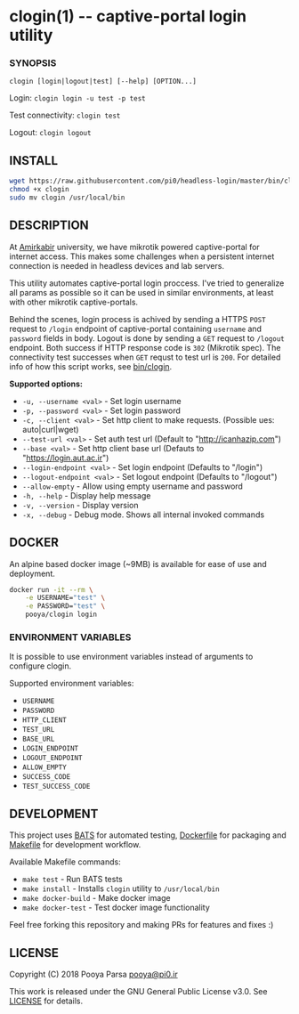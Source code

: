 # clogin(1) -- captive-portal login utility

### SYNOPSIS

`clogin [login|logout|test] [--help] [OPTION...]`

Login:
`clogin login -u test -p test`

Test connectivity:
`clogin test`

Logout:
`clogin logout`

## INSTALL

```bash
wget https://raw.githubusercontent.com/pi0/headless-login/master/bin/clogin
chmod +x clogin
sudo mv clogin /usr/local/bin
```

## DESCRIPTION

At [Amirkabir](https://www.aut.ac.ir/aut/) university, we have mikrotik powered captive-portal for internet access. This makes some challenges when a persistent internet connection is needed in headless devices and lab servers.

This utility automates captive-portal login proccess. I've tried to generalize all params as possible so it can be used in similar environments, at least with other mikrotik captive-portals.

Behind the scenes, login process is achived by sending a HTTPS `POST` request to `/login` endpoint of captive-portal containing `username` and `password` fields in body. Logout is done by sending a `GET` request to `/logout` endpoint.
Both success if HTTP response code is `302` (Mikrotik spec).
The connectivity test successes when `GET` requst to test url is `200`.
For detailed info of how this script works, see [bin/clogin](bin/clogin). 

**Supported options:**

- `-u, --username <val>` - Set login username
- `-p, --password <val>` - Set login password
- `-c, --client <val>` - Set http client to make requests. (Possible <val>ues: auto|curl|wget)
- `--test-url <val>` - Set auth test url (Default to "http://icanhazip.com")
- `--base <val>` - Set http client base url (Defauts to "https://login.aut.ac.ir")
- `--login-endpoint <val>` - Set login endpoint (Defaults to "/login")
- `--logout-endpoint <val>` - Set logout endpoint (Defaults to "/logout")
- `--allow-empty` - Allow using empty username and password
- `-h, --help` - Display help message
- `-v, --version` - Display version
-  `-x, --debug` - Debug mode. Shows all internal invoked commands


## DOCKER

An alpine based docker image (~9MB) is available for ease of use and deployment.

```bash
docker run -it --rm \
    -e USERNAME="test" \
    -e PASSWORD="test" \
    pooya/clogin login
```

### ENVIRONMENT VARIABLES

It is possible to use environment variables instead of arguments to configure clogin.

Supported environment variables:

- `USERNAME`
- `PASSWORD`
- `HTTP_CLIENT`
- `TEST_URL`
- `BASE_URL`
- `LOGIN_ENDPOINT`
- `LOGOUT_ENDPOINT`
- `ALLOW_EMPTY`
- `SUCCESS_CODE`
- `TEST_SUCCESS_CODE`


## DEVELOPMENT

This project uses [BATS](https://github.com/sstephenson/bats) for automated testing, [Dockerfile](https://docs.docker.com/engine/reference/builder) for packaging and [Makefile](https://www.gnu.org/s/make/manual/make.html) for development workflow.

Available Makefile commands:

- `make test` - Run BATS tests
- `make install` - Installs `clogin` utility to `/usr/local/bin`
- `make docker-build` - Make docker image
- `make docker-test` - Test docker image functionality

Feel free forking this repository and making PRs for features and fixes :)

## LICENSE

Copyright (C) 2018 Pooya Parsa <pooya@pi0.ir>

This work is released under the GNU General Public License v3.0. See [LICENSE](./LICENSE) for details.
